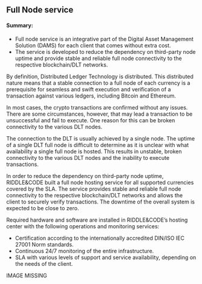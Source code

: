 ## Full Node service

#### Summary:

* Full node service is an integrative part of the Digital Asset Management Solution (DAMS) for each client that comes without extra cost.
* The service is developed to reduce the dependency on third-party node uptime and provide stable and reliable full node connectivity to the respective blockchain/DLT networks.

By definition, Distributed Ledger Technology is distributed. This distributed nature means that a stable connection to a full node of each currency is a prerequisite for seamless and swift execution and verification of a transaction against various ledgers, including Bitcoin and Ethereum.

In most cases, the crypto transactions are confirmed without any issues. There are some circumstances, however, that may lead a transaction to be unsuccessful and fail to execute. One reason for this can be broken connectivity to the various DLT nodes.

The connection to the DLT is usually achieved by a single node. The uptime of a single DLT full node is difficult to determine as it is unclear with what availability a single full node is hosted. This results in unstable, broken connectivity to the various DLT nodes and the inability to execute transactions.

In order to reduce the dependency on third-party node uptime, RIDDLE&CODE built a full node hosting service for all supported currencies covered by the SLA. The service provides stable and reliable full node connectivity to the respective blockchain/DLT networks and allows the client to securely verify transactions. The downtime of the overall system is expected to be close to zero.

Required hardware and software are installed in RIDDLE&CODE’s hosting center with the following operations and monitoring services:
* Certification according to the internationally accredited DIN/ISO IEC 27001 Norm standards.
* Continuous 24/7 monitoring of the entire infrastructure.
* SLA with various levels of support and service availability, depending on the needs of the client.

IMAGE MISSING 
